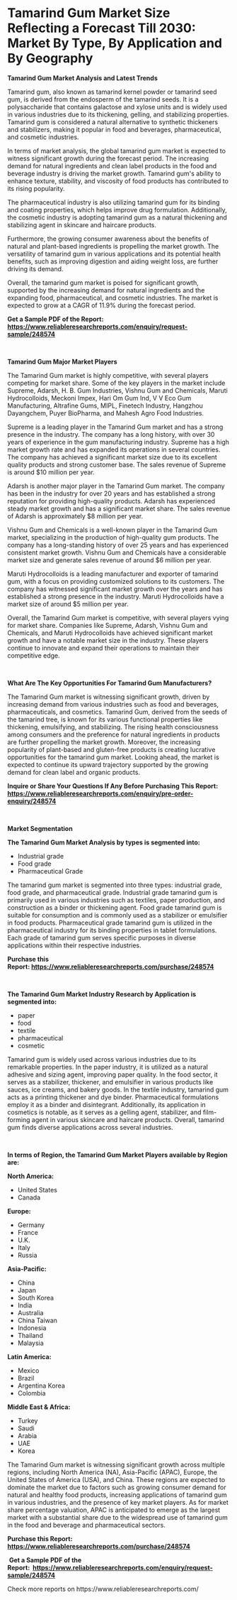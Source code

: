 <p><h1>Tamarind Gum Market Size Reflecting a Forecast Till 2030: Market By Type, By Application and By Geography</h1></p><p><strong>Tamarind Gum Market Analysis and Latest Trends</strong></p>
<p><p>Tamarind gum, also known as tamarind kernel powder or tamarind seed gum, is derived from the endosperm of the tamarind seeds. It is a polysaccharide that contains galactose and xylose units and is widely used in various industries due to its thickening, gelling, and stabilizing properties. Tamarind gum is considered a natural alternative to synthetic thickeners and stabilizers, making it popular in food and beverages, pharmaceutical, and cosmetic industries.</p><p>In terms of market analysis, the global tamarind gum market is expected to witness significant growth during the forecast period. The increasing demand for natural ingredients and clean label products in the food and beverage industry is driving the market growth. Tamarind gum's ability to enhance texture, stability, and viscosity of food products has contributed to its rising popularity.</p><p>The pharmaceutical industry is also utilizing tamarind gum for its binding and coating properties, which helps improve drug formulation. Additionally, the cosmetic industry is adopting tamarind gum as a natural thickening and stabilizing agent in skincare and haircare products.</p><p>Furthermore, the growing consumer awareness about the benefits of natural and plant-based ingredients is propelling the market growth. The versatility of tamarind gum in various applications and its potential health benefits, such as improving digestion and aiding weight loss, are further driving its demand.</p><p>Overall, the tamarind gum market is poised for significant growth, supported by the increasing demand for natural ingredients and the expanding food, pharmaceutical, and cosmetic industries. The market is expected to grow at a CAGR of 11.9% during the forecast period.</p></p>
<p><strong>Get a Sample PDF of the Report:&nbsp; <a href="https://www.reliableresearchreports.com/enquiry/request-sample/248574">https://www.reliableresearchreports.com/enquiry/request-sample/248574</a></strong></p>
<p>&nbsp;</p>
<p><strong>Tamarind Gum Major Market Players</strong></p>
<p><p>The Tamarind Gum market is highly competitive, with several players competing for market share. Some of the key players in the market include Supreme, Adarsh, H. B. Gum Industries, Vishnu Gum and Chemicals, Maruti Hydrocolloids, Meckoni Impex, Hari Om Gum Ind, V V Eco Gum Manufacturing, Altrafine Gums, MIPL, Finetech Industry, Hangzhou Dayangchem, Puyer BioPharma, and Mahesh Agro Food Industries.</p><p>Supreme is a leading player in the Tamarind Gum market and has a strong presence in the industry. The company has a long history, with over 30 years of experience in the gum manufacturing industry. Supreme has a high market growth rate and has expanded its operations in several countries. The company has achieved a significant market size due to its excellent quality products and strong customer base. The sales revenue of Supreme is around $10 million per year.</p><p>Adarsh is another major player in the Tamarind Gum market. The company has been in the industry for over 20 years and has established a strong reputation for providing high-quality products. Adarsh has experienced steady market growth and has a significant market share. The sales revenue of Adarsh is approximately $8 million per year.</p><p>Vishnu Gum and Chemicals is a well-known player in the Tamarind Gum market, specializing in the production of high-quality gum products. The company has a long-standing history of over 25 years and has experienced consistent market growth. Vishnu Gum and Chemicals have a considerable market size and generate sales revenue of around $6 million per year.</p><p>Maruti Hydrocolloids is a leading manufacturer and exporter of tamarind gum, with a focus on providing customized solutions to its customers. The company has witnessed significant market growth over the years and has established a strong presence in the industry. Maruti Hydrocolloids have a market size of around $5 million per year.</p><p>Overall, the Tamarind Gum market is competitive, with several players vying for market share. Companies like Supreme, Adarsh, Vishnu Gum and Chemicals, and Maruti Hydrocolloids have achieved significant market growth and have a notable market size in the industry. These players continue to innovate and expand their operations to maintain their competitive edge.</p></p>
<p>&nbsp;</p>
<p><strong>What Are The Key Opportunities For Tamarind Gum Manufacturers?</strong></p>
<p><p>The Tamarind Gum market is witnessing significant growth, driven by increasing demand from various industries such as food and beverages, pharmaceuticals, and cosmetics. Tamarind Gum, derived from the seeds of the tamarind tree, is known for its various functional properties like thickening, emulsifying, and stabilizing. The rising health consciousness among consumers and the preference for natural ingredients in products are further propelling the market growth. Moreover, the increasing popularity of plant-based and gluten-free products is creating lucrative opportunities for the tamarind gum market. Looking ahead, the market is expected to continue its upward trajectory supported by the growing demand for clean label and organic products.</p></p>
<p><strong>Inquire or Share Your Questions If Any Before Purchasing This Report: <a href="https://www.reliableresearchreports.com/enquiry/pre-order-enquiry/248574">https://www.reliableresearchreports.com/enquiry/pre-order-enquiry/248574</a></strong></p>
<p>&nbsp;</p>
<p><strong>Market Segmentation</strong></p>
<p><strong>The Tamarind Gum Market Analysis by types is segmented into:</strong></p>
<p><ul><li>Industrial grade</li><li>Food grade</li><li>Pharmaceutical Grade</li></ul></p>
<p><p>The tamarind gum market is segmented into three types: industrial grade, food grade, and pharmaceutical grade. Industrial grade tamarind gum is primarily used in various industries such as textiles, paper production, and construction as a binder or thickening agent. Food grade tamarind gum is suitable for consumption and is commonly used as a stabilizer or emulsifier in food products. Pharmaceutical grade tamarind gum is utilized in the pharmaceutical industry for its binding properties in tablet formulations. Each grade of tamarind gum serves specific purposes in diverse applications within their respective industries.</p></p>
<p><strong>Purchase this Report:&nbsp;<a href="https://www.reliableresearchreports.com/purchase/248574">https://www.reliableresearchreports.com/purchase/248574</a></strong></p>
<p>&nbsp;</p>
<p><strong>The Tamarind Gum Market Industry Research by Application is segmented into:</strong></p>
<p><ul><li>paper</li><li>food</li><li>textile</li><li>pharmaceutical</li><li>cosmetic</li></ul></p>
<p><p>Tamarind gum is widely used across various industries due to its remarkable properties. In the paper industry, it is utilized as a natural adhesive and sizing agent, improving paper quality. In the food sector, it serves as a stabilizer, thickener, and emulsifier in various products like sauces, ice creams, and bakery goods. In the textile industry, tamarind gum acts as a printing thickener and dye binder. Pharmaceutical formulations employ it as a binder and disintegrant. Additionally, its application in cosmetics is notable, as it serves as a gelling agent, stabilizer, and film-forming agent in various skincare and haircare products. Overall, tamarind gum finds diverse applications across several industries.</p></p>
<p>&nbsp;</p>
<p><strong>In terms of Region, the Tamarind Gum Market Players available by Region are:</strong></p>
<p>
    <p> <strong> North America: </strong>
        <ul>
            <li>United States</li>
            <li>Canada</li>
        </ul>
        </p> 
    <p> <strong> Europe: </strong>
        <ul>
            <li>Germany</li>
            <li>France</li>
            <li>U.K.</li>
            <li>Italy</li>
            <li>Russia</li>
        </ul>
        </p> 
    <p> <strong> Asia-Pacific: </strong>
        <ul>
            <li>China</li>
            <li>Japan</li>
            <li>South Korea</li>
            <li>India</li>
            <li>Australia</li>
            <li>China Taiwan</li>
            <li>Indonesia</li>
            <li>Thailand</li>
            <li>Malaysia</li>
        </ul>
        </p> 
    <p> <strong> Latin America: </strong>
        <ul>
            <li>Mexico</li>
            <li>Brazil</li>
            <li>Argentina Korea</li>
            <li>Colombia</li>
        </ul>
        </p> 
    <p> <strong> Middle East & Africa: </strong>
        <ul>
            <li>Turkey</li>
            <li>Saudi</li>
            <li>Arabia</li>
            <li>UAE</li>
            <li>Korea</li>
        </ul>
    </p>
    </p>
<p><p>The Tamarind Gum market is witnessing significant growth across multiple regions, including North America (NA), Asia-Pacific (APAC), Europe, the United States of America (USA), and China. These regions are expected to dominate the market due to factors such as growing consumer demand for natural and healthy food products, increasing applications of tamarind gum in various industries, and the presence of key market players. As for market share percentage valuation, APAC is anticipated to emerge as the largest market with a substantial share due to the widespread use of tamarind gum in the food and beverage and pharmaceutical sectors.</p></p>
<p><strong>Purchase this Report: <a href="https://www.reliableresearchreports.com/purchase/248574">https://www.reliableresearchreports.com/purchase/248574</a></strong></p>
<p>&nbsp;<strong>Get a Sample PDF of the Report:&nbsp;&nbsp;<a href="https://www.reliableresearchreports.com/enquiry/request-sample/248574">https://www.reliableresearchreports.com/enquiry/request-sample/248574</a></strong></p>
<p><strong></strong></p>
<p>Check more reports on https://www.reliableresearchreports.com/</p>